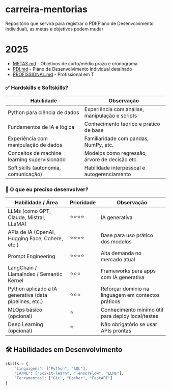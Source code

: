 # carreira-mentorias
Repositório que servirá para registrar o PDI(Plano de Desenvolvimento Individual), as metas e objetivos podem mudar


# 2025

- [METAS.md](METAS.md) - Objetivos de curto/médio prazo e cronograma 
- [PDI.md](PDI.md) - Plano de Desenvolvimento Individual detalhado 
- [PROFISSIONAL.md](PROFISSIONAL.md) - Profissional em T            


### ✅ Hardskills e Softskills?

| Habilidade                                  | Observação                                     |
|---------------------------------------------|------------------------------------------------|
| Python para ciência de dados                | Experiência com análise, manipulação e scripts |
| Fundamentos de IA e lógica                  | Conhecimento teórico e prático de base         |
| Experiência com manipulação de dados        | Familiaridade com pandas, NumPy, etc.          |
| Conceitos de machine learning supervisionado| Modelos como regressão, árvore de decisão etc. |
| Soft skills (autonomia, comunicação)        | Habilidade interpessoal e autogerenciamento    |

### 🧩 O que eu preciso desenvolver?

| Habilidade / Área                                          | Prioridade | Observação                                      |
|------------------------------------------------------------|------------|-------------------------------------------------|
| LLMs (como GPT, Claude, Mistral, LLaMA)                    | ⭐⭐⭐⭐      | IA generativa                        |
| APIs de IA (OpenAI, Hugging Face, Cohere, etc.)            | ⭐⭐⭐⭐      | Base para uso prático dos modelos               |
| Prompt Engineering                                         | ⭐⭐⭐⭐      | Alta demanda no mercado atual                   |
| LangChain / LlamaIndex / Semantic Kernel                   | ⭐⭐⭐       | Frameworks para apps com IA generativa          |
| Python aplicado à IA generativa (data pipelines, etc.)     | ⭐⭐⭐       | Reforçar domínio na linguagem em contextos práticos |
| MLOps básico (opcional)                                    | ⭐          | Conhecimento mínimo útil para deploy local/testes |
| Deep Learning (opcional)                                   | ⭐          | Não obrigatório se usar APIs prontas            |



## 🛠 Habilidades em Desenvolvimento
```python
skills = {
    "Linguagens": ["Python", "SQL"],
    "IA/ML": ["Scikit-learn", "TensorFlow", "LLMs"],
    "Ferramentas": ["Git", "Docker", "FastAPI"]
}
